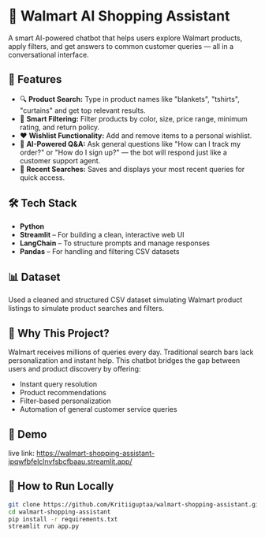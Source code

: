 # 🛒 Walmart AI Shopping Assistant
A smart AI-powered chatbot that helps users explore Walmart products, apply filters, and get answers to common customer queries — all in a conversational interface.

## 🚀 Features
- 🔍 **Product Search:** Type in product names like "blankets", "tshirts", "curtains" and get top relevant results.
- 🎨 **Smart Filtering:** Filter products by color, size, price range, minimum rating, and return policy.
- ❤️ **Wishlist Functionality:** Add and remove items to a personal wishlist.
- 🧠 **AI-Powered Q&A:** Ask general questions like "How can I track my order?" or "How do I sign up?" — the bot will respond just like a customer support agent.
- 🧾 **Recent Searches:** Saves and displays your most recent queries for quick access.

## 🛠️ Tech Stack
- **Python**
- **Streamlit** – For building a clean, interactive web UI
- **LangChain** – To structure prompts and manage responses
- **Pandas** – For handling and filtering CSV datasets

## 📊 Dataset
Used a cleaned and structured CSV dataset simulating Walmart product listings to simulate product searches and filters.

## 📌 Why This Project?
Walmart receives millions of queries every day. Traditional search bars lack personalization and instant help. This chatbot bridges the gap between users and product discovery by offering:
- Instant query resolution
- Product recommendations
- Filter-based personalization
- Automation of general customer service queries

## 🎥 Demo
live link: https://walmart-shopping-assistant-ipqwfbfelclnvfsbcfbaau.streamlit.app/

## 📂 How to Run Locally
```bash
git clone https://github.com/Kritiiguptaa/walmart-shopping-assistant.git
cd walmart-shopping-assistant
pip install -r requirements.txt
streamlit run app.py

